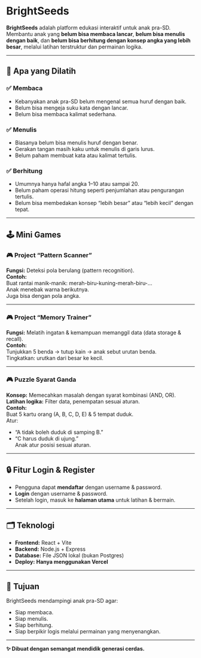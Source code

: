 # BrightSeeds

**BrightSeeds** adalah platform edukasi interaktif untuk anak pra-SD.  
Membantu anak yang **belum bisa membaca lancar**, **belum bisa menulis dengan baik**, dan **belum bisa berhitung dengan konsep angka yang lebih besar**, melalui latihan terstruktur dan permainan logika.

---

## 🎯 **Apa yang Dilatih**

### ✅ Membaca
- Kebanyakan anak pra-SD belum mengenal semua huruf dengan baik.
- Belum bisa mengeja suku kata dengan lancar.
- Belum bisa membaca kalimat sederhana.

### ✅ Menulis
- Biasanya belum bisa menulis huruf dengan benar.
- Gerakan tangan masih kaku untuk menulis di garis lurus.
- Belum paham membuat kata atau kalimat tertulis.

### ✅ Berhitung
- Umumnya hanya hafal angka 1–10 atau sampai 20.
- Belum paham operasi hitung seperti penjumlahan atau pengurangan tertulis.
- Belum bisa membedakan konsep “lebih besar” atau “lebih kecil” dengan tepat.

---

## 🕹️ **Mini Games**

### 🎮 Project “Pattern Scanner”
**Fungsi:** Deteksi pola berulang (pattern recognition).  
**Contoh:**  
Buat rantai manik-manik: merah-biru-kuning-merah-biru-…  
Anak menebak warna berikutnya.  
Juga bisa dengan pola angka.

---

### 🎮 Project “Memory Trainer”
**Fungsi:** Melatih ingatan & kemampuan memanggil data (data storage & recall).  
**Contoh:**  
Tunjukkan 5 benda → tutup kain → anak sebut urutan benda.  
Tingkatkan: urutkan dari besar ke kecil.

---

### 🎮 Puzzle Syarat Ganda
**Konsep:** Memecahkan masalah dengan syarat kombinasi (AND, OR).  
**Latihan logika:** Filter data, penempatan sesuai aturan.  
**Contoh:**  
Buat 5 kartu orang (A, B, C, D, E) & 5 tempat duduk.  
Atur:  
- “A tidak boleh duduk di samping B.”  
- “C harus duduk di ujung.”  
Anak atur posisi sesuai aturan.

---

## 🔒 **Fitur Login & Register**

- Pengguna dapat **mendaftar** dengan username & password.
- **Login** dengan username & password.
- Setelah login, masuk ke **halaman utama** untuk latihan & bermain.

---

## 🗂️ **Teknologi**

- **Frontend:** React + Vite
- **Backend:** Node.js + Express
- **Database:** File JSON lokal (bukan Postgres)
- **Deploy:** **Hanya menggunakan Vercel**

---

## 🚀 **Tujuan**

BrightSeeds mendampingi anak pra-SD agar:
- Siap membaca.
- Siap menulis.
- Siap berhitung.
- Siap berpikir logis melalui permainan yang menyenangkan.

---

**✨ Dibuat dengan semangat mendidik generasi cerdas.**
